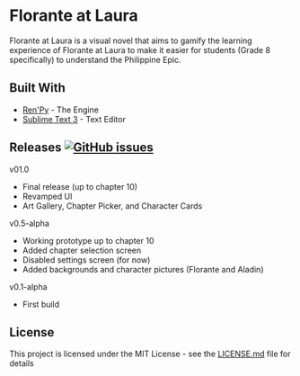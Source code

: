# Florante at Laura

Florante at Laura is a visual novel that aims to gamify the learning experience of Florante at Laura to make it easier for students (Grade 8 specifically) to understand the Philippine Epic.
## Built With

* [Ren'Py](https://www.renpy.org/) - The Engine
* [Sublime Text 3](https://www.sublimetext.com/3) - Text Editor

## Releases [![GitHub issues](https://img.shields.io/github/release/iamjethrooo/florante-at-laura-visual-novel)](https://github.com/iamjethrooo/florante-at-laura-visual-novel/releases) <br>
v01.0 <br>
- Final release (up to chapter 10)
- Revamped UI
- Art Gallery, Chapter Picker, and Character Cards

v0.5-alpha <br>
- Working prototype up to chapter 10
- Added chapter selection screen
- Disabled settings screen (for now)
- Added backgrounds and character pictures (Florante and Aladin)

v0.1-alpha <br>
- First build

## License

This project is licensed under the MIT License - see the [LICENSE.md](LICENSE.md) file for details
